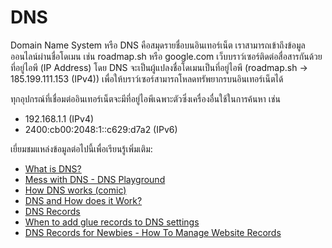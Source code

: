 # DNS

Domain Name System หรือ DNS คือสมุดรายชื่อบนอินเทอร์เน็ต เราสามารถเข้าถึงข้อมูลออนไลน์ผ่านชื่อโดเมน เช่น roadmap.sh หรือ google.com เว็บบราว์เซอร์ติดต่อสื่อสารกันด้วยที่อยู่ไอพี (IP Address) โดย DNS จะเป็นผู้แปลงชื่อโดเมนเป็นที่อยู่ไอพี (roadmap.sh -> 185.199.111.153 (IPv4)) เพื่อให้บราว์เซอร์สามารถโหลดทรัพยากรบนอินเทอร์เน็ตได้

ทุกอุปกรณ์ที่เชื่อมต่ออินเทอร์เน็ตจะมีที่อยู่ไอพีเฉพาะตัวซึ่งเครื่องอื่นใช้ในการค้นหา
เช่น
- 192.168.1.1 (IPv4)
- 2400:cb00:2048:1::c629:d7a2 (IPv6)

เยี่ยมชมแหล่งข้อมูลต่อไปนี้เพื่อเรียนรู้เพิ่มเติม:

- [What is DNS?](https://www.cloudflare.com/en-gb/learning/dns/what-is-dns/)
- [Mess with DNS - DNS Playground](https://messwithdns.net/)
- [How DNS works (comic)](https://howdns.works/)
- [DNS and How does it Work?](https://www.youtube.com/watch?v=Wj0od2ag5sk)
- [DNS Records](https://www.youtube.com/watch?v=7lxgpKh_fRY)
- [When to add glue records to DNS settings](https://www.youtube.com/watch?v=e48AyJOA9W8)
- [DNS Records for Newbies - How To Manage Website Records](https://www.youtube.com/watch?v=YV5tkQYcvfg)

